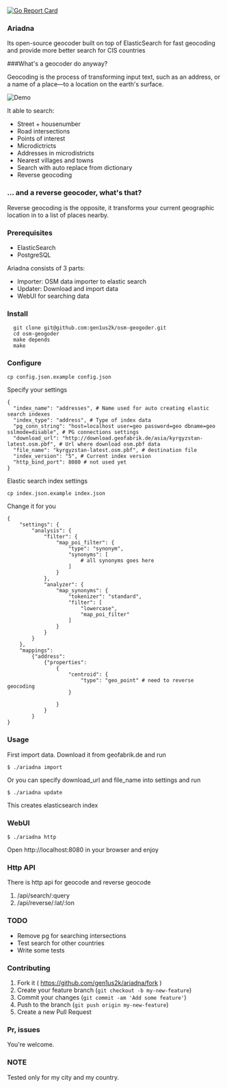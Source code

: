 [![Go Report Card](http://goreportcard.com/badge/gen1us2k/ariadna)](http://goreportcard.com/report/gen1us2k/ariadna)
### Ariadna
Its open-source geocoder built on top of ElasticSearch for fast geocoding and provide more better search for CIS countries

###What's a geocoder do anyway?

Geocoding is the process of transforming input text, such as an address, or a name of a place—to a location on the earth's surface.

![Demo](http://imgur.com/TPW4cOs)


It able to search:
* Street + housenumber
* Road intersections
* Points of interest
* Microdictricts
* Addresses in microdistricts
* Nearest villages and towns
* Search with auto replace from dictionary
* Reverse geocoding

### ... and a reverse geocoder, what's that?

Reverse geocoding is the opposite, it transforms your current geographic location in to a list of places nearby.

### Prerequisites

* ElasticSearch
* PostgreSQL

Ariadna consists of 3 parts:
* Importer: OSM data importer to elastic search
* Updater: Download and import data
* WebUI for searching data

### Install


```
  git clone git@github.com:gen1us2k/osm-geogoder.git
  cd osm-geogoder
  make depends
  make
```
### Configure
```
cp config.json.example config.json
```
Specify your settings
```
{
  "index_name": "addresses", # Name used for auto creating elastic search indexes
  "index_type": "address", # Type of index data
  "pg_conn_string": "host=localhost user=geo password=geo dbname=geo sslmode=disable", # PG connections settings
  "download_url": "http://download.geofabrik.de/asia/kyrgyzstan-latest.osm.pbf", # Url where download osm.pbf data
  "file_name": "kyrgyzstan-latest.osm.pbf", # destination file 
  "index_version": "5", # Current index version
  "http_bind_port": 8080 # not used yet
}
```
Elastic search index settings
```
cp index.json.example index.json
```
Change it for you
```
{
    "settings": {
        "analysis": {
            "filter": {
                "map_poi_filter": {
                    "type": "synonym",
                    "synonyms": [
                    	# all synonyms goes here
                    ]
                }
            },
            "analyzer": {
                "map_synonyms": {
                    "tokenizer": "standard",
                    "filter": [
                        "lowercase",
                        "map_poi_filter"
                    ]
                }
            }
        }
    },
    "mappings":
        {"address":
            {"properties":
                {
                    "centroid": {
                        "type": "geo_point" # need to reverse geocoding
                    }

                }
            }
        }
}
```

### Usage
First import data. Download it from geofabrik.de and run
```
$ ./ariadna import
```
Or you can specify download_url and file_name into settings and run
```
$ ./ariadna update
```
This creates elasticsearch index 

### WebUI
```
$ ./ariadna http
```
Open http://localhost:8080 in your browser and enjoy

### Http API
There is http api for geocode and reverse geocode
1. /api/search/:query
2. /api/reverse/:lat/:lon
 

### TODO
* Remove pg for searching intersections
* Test search for other countries
* Write some tests


### Contributing
1. Fork it ( https://github.com/gen1us2k/ariadna/fork )
2. Create your feature branch (`git checkout -b my-new-feature`)
3. Commit your changes (`git commit -am 'Add some feature'`)
4. Push to the branch (`git push origin my-new-feature`)
5. Create a new Pull Request


### Pr, issues
You're welcome.

### NOTE
Tested only for my city and my country.


